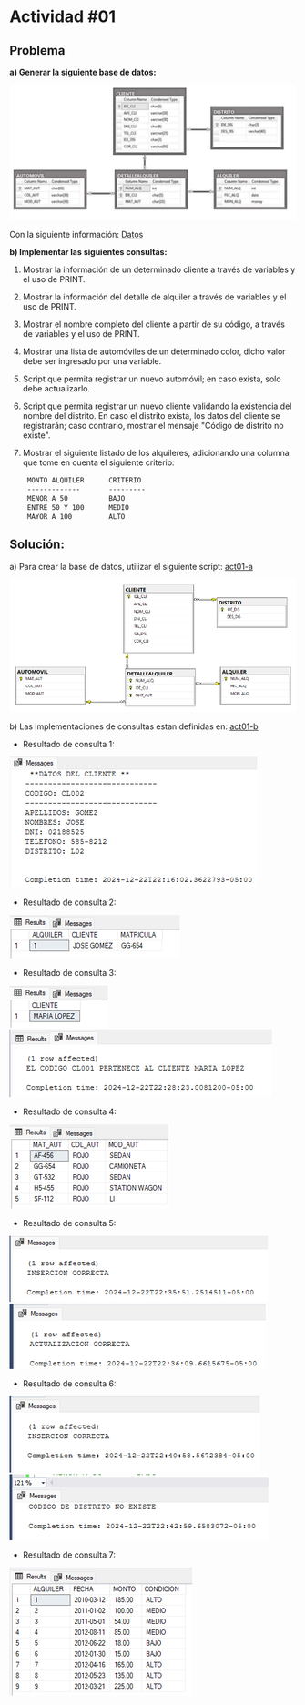 # Actividad #01
## Problema

**a) Generar la siguiente base de datos:**

![Base de datos](./recursos/base_de_Datos.png)

Con la siguiente información: [Datos](./scripts/bd01.xlsx)

**b) Implementar las siguientes consultas:**

1. Mostrar la información de un determinado cliente a través de variables y el uso de PRINT.
2. Mostrar la información del detalle de alquiler a través de variables y el uso de PRINT.
3. Mostrar el nombre completo del cliente a partir de su código, a través de variables y el uso de PRINT.
4. Mostrar una lista de automóviles de un determinado color, dicho valor debe ser ingresado por una variable.
5. Script que permita registrar un nuevo automóvil; en caso exista, solo debe actualizarlo.
6. Script que permita registrar un nuevo cliente validando la existencia del nombre del distrito. En caso el distrito exista, los datos del cliente se registrarán; caso contrario, mostrar el mensaje "Código de distrito no existe".
7. Mostrar el siguiente listado de los alquileres, adicionando una columna que tome en cuenta el siguiente criterio:

        MONTO ALQUILER      CRITERIO
        -------------       ---------
        MENOR A 50          BAJO
        ENTRE 50 Y 100      MEDIO
        MAYOR A 100         ALTO

## Solución:

a) Para crear la base de datos, utilizar el siguiente script: [act01-a](./scripts/act01-a.sql)

![Base de datos recreada](./recursos/base_de_datos_recreada.png)

b) Las implementaciones de consultas estan definidas en: [act01-b](./scripts/act01-b.sql)

* Resultado de consulta 1:

![Consulta 01](./recursos/imp01.png)

* Resultado de consulta 2:

![Consulta 02](./recursos/imp02.png)

* Resultado de consulta 3:

![Consulta 03](./recursos/imp03a.png)
![Consulta 03](./recursos/imp03b.png)

* Resultado de consulta 4:

![Consulta 04](./recursos/imp04.png)

* Resultado de consulta 5:

![Consulta 05](./recursos/imp05a.png)
![Consulta 05](./recursos/imp05b.png)

* Resultado de consulta 6:

![Consulta 06](./recursos/imp06a.png)
![Consulta 06](./recursos/imp06b.png)

* Resultado de consulta 7:

![Consulta 07](./recursos/imp07.png)

